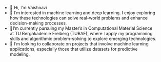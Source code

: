 - 👋 Hi, I’m Vaishnavi
- 👀 I’m interested in machine learning and deep learning. I enjoy exploring how these technologies can solve real-world problems and enhance decision-making processes.
- 🌱I’m currently pursuing my Master’s in Computational Material Science at TU Bergakademie Freiberg (TUBAF), where I apply my programming skills and algorithmic problem-solving to explore emerging technologies.
- 💞️ I’m looking to collaborate on projects that involve machine learning applications, especially those that utilize datasets for predictive modeling.

<!---
VaishnaviBiradar15/VaishnaviBiradar15 is a ✨ special ✨ repository because its `README.md` (this file) appears on your GitHub profile.
You can click the Preview link to take a look at your changes.
--->
